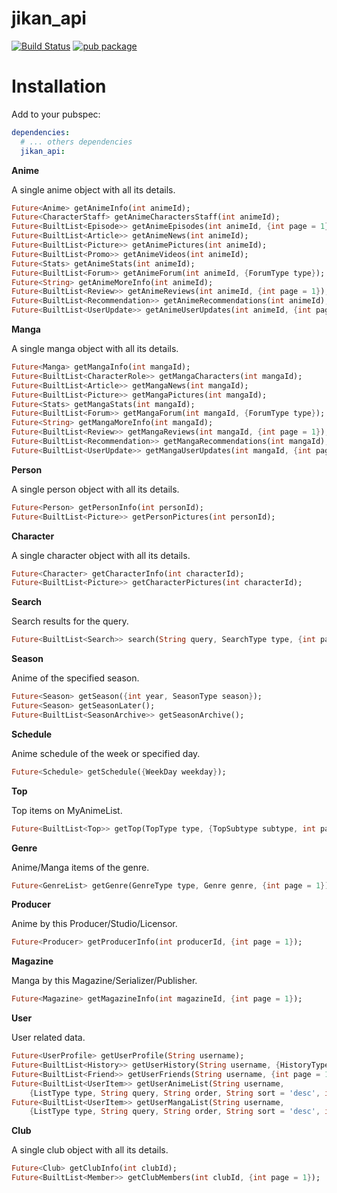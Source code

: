 # jikan_api

[![Build Status](https://travis-ci.com/javoeria/jikan-dart.svg?branch=master)](https://travis-ci.com/javoeria/jikan-dart)
[![pub package](https://img.shields.io/pub/v/jikan_api.svg)](https://pub.dartlang.org/packages/jikan_api)

# Installation
Add to your pubspec:
```yaml
dependencies:
  # ... others dependencies
  jikan_api:
```

**Anime**

A single anime object with all its details.

```dart
Future<Anime> getAnimeInfo(int animeId);
Future<CharacterStaff> getAnimeCharactersStaff(int animeId);
Future<BuiltList<Episode>> getAnimeEpisodes(int animeId, {int page = 1});
Future<BuiltList<Article>> getAnimeNews(int animeId);
Future<BuiltList<Picture>> getAnimePictures(int animeId);
Future<BuiltList<Promo>> getAnimeVideos(int animeId);
Future<Stats> getAnimeStats(int animeId);
Future<BuiltList<Forum>> getAnimeForum(int animeId, {ForumType type});
Future<String> getAnimeMoreInfo(int animeId);
Future<BuiltList<Review>> getAnimeReviews(int animeId, {int page = 1});
Future<BuiltList<Recommendation>> getAnimeRecommendations(int animeId);
Future<BuiltList<UserUpdate>> getAnimeUserUpdates(int animeId, {int page = 1});
```

**Manga**

A single manga object with all its details.

```dart
Future<Manga> getMangaInfo(int mangaId);
Future<BuiltList<CharacterRole>> getMangaCharacters(int mangaId);
Future<BuiltList<Article>> getMangaNews(int mangaId);
Future<BuiltList<Picture>> getMangaPictures(int mangaId);
Future<Stats> getMangaStats(int mangaId);
Future<BuiltList<Forum>> getMangaForum(int mangaId, {ForumType type});
Future<String> getMangaMoreInfo(int mangaId);
Future<BuiltList<Review>> getMangaReviews(int mangaId, {int page = 1});
Future<BuiltList<Recommendation>> getMangaRecommendations(int mangaId);
Future<BuiltList<UserUpdate>> getMangaUserUpdates(int mangaId, {int page = 1});
```

**Person**

A single person object with all its details.

```dart
Future<Person> getPersonInfo(int personId);
Future<BuiltList<Picture>> getPersonPictures(int personId);
```

**Character**

A single character object with all its details.

```dart
Future<Character> getCharacterInfo(int characterId);
Future<BuiltList<Picture>> getCharacterPictures(int characterId);
```

**Search**

Search results for the query.

```dart
Future<BuiltList<Search>> search(String query, SearchType type, {int page = 1});
```

**Season**

Anime of the specified season.

```dart
Future<Season> getSeason({int year, SeasonType season});
Future<Season> getSeasonLater();
Future<BuiltList<SeasonArchive>> getSeasonArchive();
```

**Schedule**

Anime schedule of the week or specified day.

```dart
Future<Schedule> getSchedule({WeekDay weekday});
```

**Top**

Top items on MyAnimeList.

```dart
Future<BuiltList<Top>> getTop(TopType type, {TopSubtype subtype, int page = 1});
```

**Genre**

Anime/Manga items of the genre.

```dart
Future<GenreList> getGenre(GenreType type, Genre genre, {int page = 1});
```

**Producer**

Anime by this Producer/Studio/Licensor.

```dart
Future<Producer> getProducerInfo(int producerId, {int page = 1});
```

**Magazine**

Manga by this Magazine/Serializer/Publisher.

```dart
Future<Magazine> getMagazineInfo(int magazineId, {int page = 1});
```

**User**

User related data.

```dart
Future<UserProfile> getUserProfile(String username);
Future<BuiltList<History>> getUserHistory(String username, {HistoryType type});
Future<BuiltList<Friend>> getUserFriends(String username, {int page = 1});
Future<BuiltList<UserItem>> getUserAnimeList(String username,
    {ListType type, String query, String order, String sort = 'desc', int page = 1});
Future<BuiltList<UserItem>> getUserMangaList(String username,
    {ListType type, String query, String order, String sort = 'desc', int page = 1});
```

**Club**

A single club object with all its details.

```dart
Future<Club> getClubInfo(int clubId);
Future<BuiltList<Member>> getClubMembers(int clubId, {int page = 1});
```
